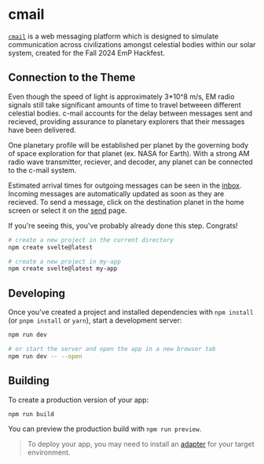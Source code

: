 # cmail

[`cmail`](https://localhost:5137) is a web messaging platform which is designed to simulate communication across civilizations amongst celestial bodies within our solar system, created for the Fall 2024 EmP Hackfest.

## Connection to the Theme

Even though the speed of light is approximately 3*10^8 m/s, EM radio signals still take significant amounts of time to travel betweeen different celestial bodies. c-mail accounts for the delay between messages sent and recieved, providing assurance to planetary explorers that their messages have been delivered.

One planetary profile will be established per planet by the governing body of space exploration for that planet (ex. NASA for Earth). With a strong AM radio wave transmitter, reciever, and decoder, any planet can be connected to the c-mail system.

Estimated arrival times for outgoing messages can be seen in the <a href="/test/inbox">inbox</a>. Incoming messages are automatically updated as soon as they are recieved. To send a message, click on the destination planet in the home screen or select it on the <a href="/test/send">send</a> page.<br>

If you're seeing this, you've probably already done this step. Congrats!

```bash
# create a new project in the current directory
npm create svelte@latest

# create a new project in my-app
npm create svelte@latest my-app
```

## Developing

Once you've created a project and installed dependencies with `npm install` (or `pnpm install` or `yarn`), start a development server:

```bash
npm run dev

# or start the server and open the app in a new browser tab
npm run dev -- --open
```

## Building

To create a production version of your app:

```bash
npm run build
```

You can preview the production build with `npm run preview`.

> To deploy your app, you may need to install an [adapter](https://kit.svelte.dev/docs/adapters) for your target environment.
